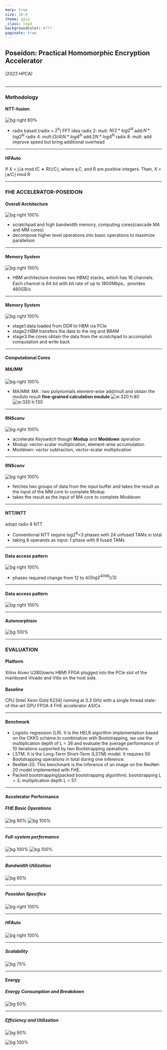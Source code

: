```yaml
---
marp: true
size: 16:9
theme: gaia
_class: lead
backgroundColor: #fff
paginate: true
---
```


## Poseidon: Practical Homomorphic Encryption Accelerator
###### *(2023 HPCA)*
---
### Methodology
#### NTT-fusion
![bg right 80%](https://github.com/Muxucao0812/Paper-Management/blob/main/Pic/Poseidon_Pic/NTT_fusion.jpeg?raw=true)
- radix based (radix = $2^k$) FFT idea
radix 2:  mult: $N/2 * log2^N$ add:$N* log2^N$
radix 4: mult:$(3/4)N*log4^N$ add:$2N* log4^N$
radix 8: mult: add
improve speed but bring additional overhead 

---
#### HFAuto
If X = ⌊{a mod (C ∗ R)}/C⌋, where a,C, and R are positive integers. Then, X = ⌊a/C⌋ mod R

---
### FHE ACCELERATOR-POSEIDON
#### Overall Architecture
![bg right 100%](https://github.com/Muxucao0812/Paper-Management/blob/main/Pic/Poseidon_Pic/Poseidon%20architecture.jpeg?raw=true)
- scratchpad and high bandwidth memory, computing cores(cascade MA and MM cores)
- decompose higher level operations into basic operations to maximize parallelism

---
#### Memory System
![bg right 100%](https://github.com/Muxucao0812/Paper-Management/blob/main/Pic/Poseidon_Pic/Poseidon%20architecture.jpeg?raw=true)
- HBM architecture involves two HBM2 stacks, which has 16 channels. Each channel is 64 bit with bit rate of up to 1800Mbps，provides 460GB/s

---
#### Memory System
![bg right 100%](https://github.com/Muxucao0812/Paper-Management/blob/main/Pic/Poseidon_Pic/Poseidon%20architecture.jpeg?raw=true)
- stage1:data loaded from DDR to HBM via PCIe
- stage2:HBM transfers the data to the reg and BRAM
- stage3:the cores obtain the data from the scratchpad to accomplish computation and write back



---
#### Computational Cores
##### MA/MM
![bg right 100%](https://github.com/Muxucao0812/Paper-Management/blob/main/Pic/Poseidon_Pic/MA:MM%20core%20architecture.jpeg?raw=true)
- MA/MM: MA : two polynomials element-wise add/mult and obtain the modulo result
__fine-grained calculation module__
![w:320 h:80](https://github.com/Muxucao0812/Paper-Management/blob/main/Pic/Poseidon_Pic/MM:MA.jpeg?raw=true?raw=true)
![w:320 h:130](https://github.com/Muxucao0812/Paper-Management/blob/main/Pic/Poseidon_Pic/ModMult.jpeg?raw=true)

---
#### RNSconv
![bg right 100%](https://github.com/Muxucao0812/Paper-Management/blob/main/Pic/Poseidon_Pic/RNSconv%20architecture.jpeg?raw=true)
- accelerate $Keyswitch$ though __Modup__ and __Moddown__ operation
- Modup: vector-scalar multiplication, element-wise accumulation
- Moddown: vector subtraction, vector-scalar multiplication

---
#### RNSconv
![bg right 100%](https://github.com/Muxucao0812/Paper-Management/blob/main/Pic/Poseidon_Pic/RNSconv%20architecture.jpeg?raw=true)
- fetches two groups of data from the input buffer and takes the result as the input of the MM core to complete Modup
- takes the result as the input of MA core to complete Moddown

---
#### NTT/INTT
adopt radix 8 NTT
- Conventional NTT require $log2^8$=3 phases with 24 unfused TAMs in total
- taking 8 operands as input: 1 phase with 8 fused TAMs

---
#### Data access pattern
![bg right 100%](https://github.com/Muxucao0812/Paper-Management/blob/main/Pic/Poseidon_Pic/Data%20access%20pattern%20in%20Poseidon.jpeg?raw=true)
- phases required change from 12 to 4($(log2^{4096})/3$)

---
#### Data access pattern
![bg right 100%](https://github.com/Muxucao0812/Paper-Management/blob/main/Pic/Poseidon_Pic/Data%20access%20pattern%20comparison.jpeg?raw=true)

---
#### Automorphism
![bg  100%](https://github.com/Muxucao0812/Paper-Management/blob/main/Pic/Poseidon_Pic/Automorphism%20architecture%20in%20Poseidon.jpeg?raw=true)

---
### EVALUATION
#### Platform
Xilinx Alveo U280(owns HBM) FPGA plugged into the PCIe slot of the mainboard
Vivado and Vitis on the host side.

#### Baseline 
CPU (Intel Xeon Gold 6234) running at 3.3 GHz with a single thread 
state-of-the-art GPU 
FPGA 
4 FHE accelerator ASICs

---
#### Benchmark
- Logistic regression (LR). It is the HELR algorithm implementation based on the CKKS scheme.In combination with Bootstrapping, we use the multiplication depth of L = 38 and evaluate the average performance of 10 iterations supported by two Bootstrapping operations.
- LSTM. It is the Long-Term Short-Term (LSTM) model. It requires 50
Bootstrapping operations in total during one inference.
- ResNet-20. This benchmark is the inference of an image on the ResNet-20 model implemented with FHE.
- Packed bootstrapping(packed bootstrapping algorithm). bootstrapping L = 3; multiplication depth L = 57.
  
---
#### Accelerator Performance
##### FHE Basic Operations
![bg  90%](https://github.com/Muxucao0812/Paper-Management/blob/main/Pic/Poseidon_Pic/Operator%20core%20analysis.jpeg?raw=true)
![bg  100%](https://github.com/Muxucao0812/Paper-Management/blob/main/Pic/Poseidon_Pic/Performance%20comparison%20of%20FHE%20basic%20operations.jpeg?raw=true)

---
##### Full-system performance
![bg  100%](https://github.com/Muxucao0812/Paper-Management/blob/main/Pic/Poseidon_Pic/full%20system%20performance.jpeg?raw=true)
![bg  100%](https://github.com/Muxucao0812/Paper-Management/blob/main/Pic/Poseidon_Pic/comparison%20of%20the%20storage%20resource%20consumption.jpeg?raw=true)

---
##### Bandwidth Utilization
![bg  90%](https://github.com/Muxucao0812/Paper-Management/blob/main/Pic/Poseidon_Pic/lowest%20and%20average%20bandwidth%20utilization%20analysis.jpeg?raw=true)

---
##### Poseidon Specifics
![bg right 100%](https://github.com/Muxucao0812/Paper-Management/blob/main/Pic/Poseidon_Pic/parameter%20selection%20-k.jpeg?raw=true)

---
##### HFAuto
![bg right 100%](https://github.com/Muxucao0812/Paper-Management/blob/main/Pic/Poseidon_Pic/resource%20and%20performance.jpeg?raw=true)


---
##### Scalability
![bg 75%](https://github.com/Muxucao0812/Paper-Management/blob/main/Pic/Poseidon_Pic/sensitivity%20of%20the%20lanes.jpeg?raw=true)

---
#### Energy
##### Energy Consumption and Breakdown
![bg 50%](https://github.com/Muxucao0812/Paper-Management/blob/main/Pic/Poseidon_Pic/Energy%20consumption%20and%20breakdown.jpeg?raw=true)

---
##### Efficiency and Utilization
![bg 90%](https://github.com/Muxucao0812/Paper-Management/blob/main/Pic/Poseidon_Pic/efficiency%20and%20fpga%20resource.jpeg?raw=true)

![bg 100%](https://github.com/Muxucao0812/Paper-Management/blob/main/Pic/Poseidon_Pic/resouce%20utilization%20comparison.jpeg?raw=true)


